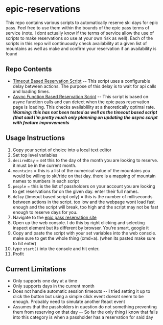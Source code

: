 # epic-reservations
This repo contains various scripts to automatically reserve ski days for epic pass. Feel free to use them within the bounds of the epic pass terms of service (note. I dont actually know if the terms of service allow the use of scripts to make reservations so use at your own risk as well). Each of the scripts in this repo will continuously check availability at a given list of mountains as well as make and confirm your reservation if an availability is found

## Repo Contents
- [Timeout Based Reservation Script](https://github.com/dangothemango/epic-reservations/blob/main/scripts/timeoutReservationMaker.js)
-- This script uses a configurable delay between actions. The purpose of this delay is to wait for api calls and loading times.
- [Async Function Based Reservation Script](https://github.com/dangothemango/epic-reservations/blob/main/scripts/asyncReservationMaker.js)
-- This script is based on async function calls and can detect when the epic pass reservation page is loading. This checks availablility at a theoretically optimal rate. ***Warning: this has not been tested as well as the timeout based script (that said I'm pretty much only planning on updating the async script with feature improvements*** 

## Usage Instructions

1. Copy your script of choice into a local text editor
2. Set top level variables
  1. `desiredDay` = set this to the day of the month you are looking to reserve. it must be in the current month.
  2. `mountains` = this is a list of the numerical value of the mountains you would be willing to ski/ride on that day. there is a mapping of mountain names to numbers in each script
  3. `people` = this is the list of passholders on your account you are looking to get reservations for on the given day. enter their full names.
  4. `delay` (timeout based script only) = this is the number of milliseconds between actions in the script. too low and the webpage wont load fast enough and the script will break, too high and the script may not be fast enough to reserve days for you.
3. Navigate to the [epic pass reservation site](https://www.epicpass.com/plan-your-trip/lift-access/reservations.aspx)
4. Open up the web console. I do this by right clicking and selecting inspect element but its different by browser. You're smart, google it
5. Copy and paste the script with your set variables into the web console. make sure to get the whole thing (cmd+a). (when its pasted make sure to hit enter)
6. type `start()` into the console and hit enter.
7. Profit

## Current Limitations

- Only supports one day at a time
- Only supports days in the current month
- Does not handle automatic session timeouts
-- I tried setting it up to click the button but using a simple click event doesnt seem to be enough. Probably need to simulate another React event
- Assumes that the passholders in question do not something preventing them from reserving on that day
-- So far the only thing i know that falls into this category is when a passholder has a reservation for said day
